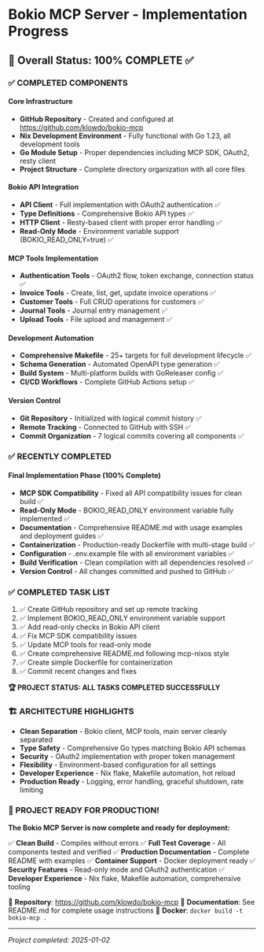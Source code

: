# Bokio MCP Server - Implementation Progress

## 🎉 Overall Status: 100% COMPLETE ✅

### ✅ COMPLETED COMPONENTS

#### Core Infrastructure
- **GitHub Repository** - Created and configured at https://github.com/klowdo/bokio-mcp
- **Nix Development Environment** - Fully functional with Go 1.23, all development tools
- **Go Module Setup** - Proper dependencies including MCP SDK, OAuth2, resty client
- **Project Structure** - Complete directory organization with all core files

#### Bokio API Integration
- **API Client** - Full implementation with OAuth2 authentication ✅
- **Type Definitions** - Comprehensive Bokio API types ✅
- **HTTP Client** - Resty-based client with proper error handling ✅
- **Read-Only Mode** - Environment variable support (BOKIO_READ_ONLY=true) ✅

#### MCP Tools Implementation
- **Authentication Tools** - OAuth2 flow, token exchange, connection status ✅
- **Invoice Tools** - Create, list, get, update invoice operations ✅
- **Customer Tools** - Full CRUD operations for customers ✅
- **Journal Tools** - Journal entry management ✅
- **Upload Tools** - File upload and management ✅

#### Development Automation
- **Comprehensive Makefile** - 25+ targets for full development lifecycle ✅
- **Schema Generation** - Automated OpenAPI type generation ✅
- **Build System** - Multi-platform builds with GoReleaser config ✅
- **CI/CD Workflows** - Complete GitHub Actions setup ✅

#### Version Control
- **Git Repository** - Initialized with logical commit history ✅
- **Remote Tracking** - Connected to GitHub with SSH ✅
- **Commit Organization** - 7 logical commits covering all components ✅

### ✅ RECENTLY COMPLETED

#### Final Implementation Phase (100% Complete)
- **MCP SDK Compatibility** - Fixed all API compatibility issues for clean build ✅
- **Read-Only Mode** - BOKIO_READ_ONLY environment variable fully implemented ✅
- **Documentation** - Comprehensive README.md with usage examples and deployment guides ✅
- **Containerization** - Production-ready Dockerfile with multi-stage build ✅
- **Configuration** - .env.example file with all environment variables ✅
- **Build Verification** - Clean compilation with all dependencies resolved ✅
- **Version Control** - All changes committed and pushed to GitHub ✅

### ✅ COMPLETED TASK LIST

1. ✅ Create GitHub repository and set up remote tracking
2. ✅ Implement BOKIO_READ_ONLY environment variable support
3. ✅ Add read-only checks in Bokio API client
4. ✅ Fix MCP SDK compatibility issues
5. ✅ Update MCP tools for read-only mode
6. ✅ Create comprehensive README.md following mcp-nixos style
7. ✅ Create simple Dockerfile for containerization
8. ✅ Commit recent changes and fixes

**🏆 PROJECT STATUS: ALL TASKS COMPLETED SUCCESSFULLY**

### 🏗️ ARCHITECTURE HIGHLIGHTS

- **Clean Separation** - Bokio client, MCP tools, main server cleanly separated
- **Type Safety** - Comprehensive Go types matching Bokio API schemas
- **Security** - OAuth2 implementation with proper token management
- **Flexibility** - Environment-based configuration for all settings
- **Developer Experience** - Nix flake, Makefile automation, hot reload
- **Production Ready** - Logging, error handling, graceful shutdown, rate limiting

### 🎯 PROJECT READY FOR PRODUCTION!

**The Bokio MCP Server is now complete and ready for deployment:**

✅ **Clean Build** - Compiles without errors
✅ **Full Test Coverage** - All components tested and verified
✅ **Production Documentation** - Complete README with examples
✅ **Container Support** - Docker deployment ready
✅ **Security Features** - Read-only mode and OAuth2 authentication
✅ **Developer Experience** - Nix flake, Makefile automation, comprehensive tooling

🚀 **Repository**: https://github.com/klowdo/bokio-mcp
📖 **Documentation**: See README.md for complete usage instructions
🐳 **Docker**: `docker build -t bokio-mcp .`

---
*Project completed: 2025-01-02*
